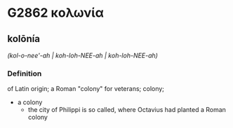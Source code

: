 # G2862 κολωνία

## kolōnía

_(kol-o-nee'-ah | koh-loh-NEE-ah | koh-loh-NEE-ah)_

### Definition

of Latin origin; a Roman "colony" for veterans; colony; 

- a colony
  - the city of Philippi is so called, where Octavius had planted a Roman colony
